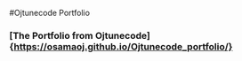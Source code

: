 #Ojtunecode Portfolio

### [The Portfolio from Ojtunecode]{https://osamaoj.github.io/Ojtunecode_portfolio/}

